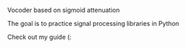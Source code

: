 Vocoder based on sigmoid attenuation 

The goal is to practice signal processing libraries in Python

Check out my guide (:

